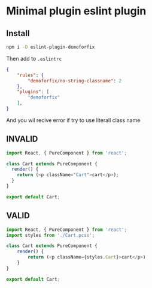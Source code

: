 # Minimal plugin eslint plugin

## Install

```bash
npm i -D eslint-plugin-demoforfix
```

Then add to `.eslintrc`

```json
{
    "rules": {
        "demoforfix/no-string-classname": 2
    },
    "plugins": [
        "demoforfix"
    ],
}
```
And you wil recive error if try to use literall class name

## INVALID

```javascript
import React, { PureComponent } from 'react';

class Cart extends PureComponent {
  render() {
    return (<p className="Cart">cart</p>);
  }
}

export default Cart;

```

## VALID

```javascript
import React, { PureComponent } from 'react';
import styles from './Cart.pcss';

class Cart extends PureComponent {
    render() {
        return (<p className={styles.Cart}>cart</p>)
    }
}

export default Cart;
```